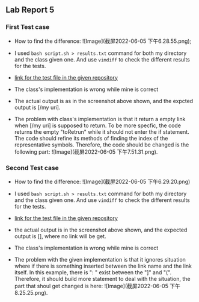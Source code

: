 ## Lab Report 5

### First Test case

* How to find the difference:
![Image](截屏2022-06-05 下午6.28.55.png);
* I used `bash script.sh > results.txt` command for both my directory and the class given one. And use `vimdiff` to check the different results for the tests. 

* [link for the test file in the given repository](https://github.com/nidhidhamnani/markdown-parser/edit/main/test-files/487.html.test)

* The class's implementation is wrong while mine is correct

* The actual output is as in the screenshot above shown, and the expcted output is [/my uri]. 

* The problem with class's implementation is that it return a empty link when [/my uri] is supposed to return. To be more specfic, the code returns the empty "toRetrun" while it should not enter the if statement. The code should refine its methods of finding the index of the representative symbols. Therefore, the code should be changed is the following part:
![Image](截屏2022-06-05 下午7.51.31.png). 



### Second Test case
* How to find the difference:
![Image](截屏2022-06-05 下午6.29.20.png)
* I used `bash script.sh > results.txt` command for both my directory and the class given one. And use `vimdiff` to check the different results for the tests. 

* [link for the test file in the given repository](https://github.com/nidhidhamnani/markdown-parser/blob/main/test-files/201.html.test)

* the actual output is in the screenshot above shown, and the expected output is [], where no link will be get. 

* The class's implementation is wrong while mine is correct

* The problem with the given implementation is that it ignores situation where if there is something inserted between the link name and the link itself. In this example, there is ": <bar>" exist between the "]" and "(". Therefore, it should build more statement to deal with the situation, the part that shoul get changed is here:
![Image](截屏2022-06-05 下午8.25.25.png).


